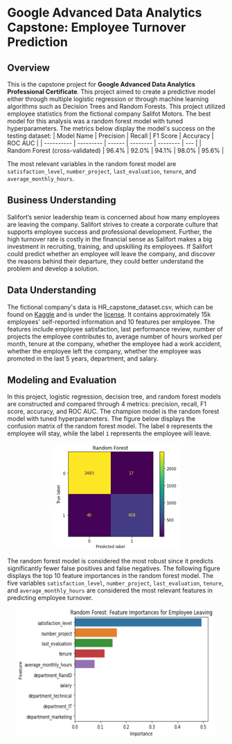 # Google Advanced Data Analytics Capstone: Employee Turnover Prediction
## Overview 
This is the capstone project for __Google Advanced Data Analytics Professional Certificate__. This project aimed to create a predictive model either through multiple logistic regression or through machine learning algorithms such as Decision Trees and Random Forests. This project utilized employee statistics from the fictional company Salifot Motors.
The best model for this analysis was a random forest model with tuned hyperparameters. The metrics below display the model's success on the testing dataset:
| Model Name | Precision | Recall | F1 Score | Accuracy | ROC AUC |
| ---------- | --------- | ------ | -------- | -------- | --- |
| Random Forest (cross-validated) | 96.4% | 92.0% | 94.1% | 98.0% | 95.6% |

The most relevant variables in the random forest model are `satisfaction_level`, `number_project`, `last_evaluation`, `tenure`, and `average_monthly_hours`.
## Business Understanding
Salifort’s senior leadership team is concerned about how many employees are leaving the company. Salifort strives to create a corporate culture that supports employee success and professional development. Further, the high turnover rate is costly in the financial sense as Salifort makes a big investment in recruiting, training, and upskilling its employees. If Salifort could predict whether an employee will leave the company, and discover the reasons behind their departure, they could better understand the problem and develop a solution.
## Data Understanding
The fictional company's data is HR_capstone_dataset.csv, which can be found on [Kaggle](https://www.kaggle.com/datasets/mfaisalqureshi/hr-analytics-and-job-prediction?select=HR_comma_sep.csv) and is under the [license](https://creativecommons.org/publicdomain/zero/1.0/). It contains approximately 15k employees' self-reported information and 10 features per employee. The features include employee satisfaction, last performance review, number of projects the employee contributes to, average number of hours worked per month, tenure at the company, whether the employee had a work accident, whether the employee left the company, whether the employee was promoted in the last 5 years, department, and salary.
## Modeling and Evaluation
In this project, logistic regression, decision tree, and random forest models are constructed and compared through 4 metrics: precision, recall, F1 score, accuracy, and ROC AUC. The champion model is the random forest model with tuned hyperparameters. The figure below displays the confusion matrix of the random forest model. The label `0` represents the employee will stay, while the label `1` represents the employee will leave.

<p align="center">
  <img src="images/Random_forest_confusion_matrix.png">
</p>

The random forest model is considered the most robust since it predicts significantly fewer false positives and false negatives.
The following figure displays the top 10 feature importances in the random forest model. The five variables `satisfaction_level`, `number_project`, `last_evaluation`, `tenure`, and `average_monthly_hours` are considered the most relevant features in predicting employee turnover.

<p align="center">
  <img width="460" height="300" src="images/Random_forest_importance_top10.png">
</p>
